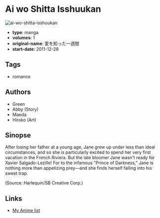 # Ai wo Shitta Isshuukan

![ai-wo-shitta-isshuukan](https://cdn.myanimelist.net/images/manga/3/236010.jpg)

-   **type**: manga
-   **volumes**: 1
-   **original-name**: 愛を知った一週間
-   **start-date**: 2011-12-28

## Tags

-   romance

## Authors

-   Green
-   Abby (Story)
-   Maeda
-   Hiroko (Art)

## Sinopse

After losing her father at a young age, Jane grew up under less than ideal circumstances, and so she is particularly excited to spend her very first vacation in the French Riviera. But the late bloomer Jane wasn't ready for Xavier Salgado-Lezille! For to the infamous "Prince of Darkness," Jane is nothing more than appetizing prey—and she finds herself falling into his sweet trap.

(Source: Harlequin/SB Creative Corp.)

## Links

-   [My Anime list](https://myanimelist.net/manga/126309/Ai_wo_Shitta_Isshuukan)
